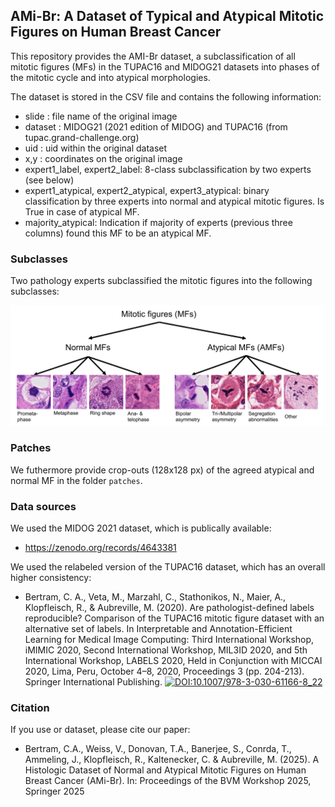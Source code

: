 ## AMi-Br: A Dataset of Typical and Atypical Mitotic Figures on Human Breast Cancer

This repository provides the AMI-Br dataset, a subclassification of all mitotic figures (MFs) in the TUPAC16 and MIDOG21 datasets into phases of the mitotic cycle and into atypical morphologies.

The dataset is stored in the CSV file and contains the following information:
- slide : file name of the original image
- dataset : MIDOG21 (2021 edition of MIDOG) and TUPAC16 (from tupac.grand-challenge.org)
- uid : uid within the original dataset
- x,y : coordinates on the original image
- expert1_label, expert2_label: 8-class subclassification by two experts (see below)
- expert1_atypical, expert2_atypical, expert3_atypical: binary classification by three experts into normal and atypical mitotic figures. Is True in case of atypical MF.
- majority_atypical: Indication if majority of experts (previous three columns) found this MF to be an atypical MF.

### Subclasses

Two pathology experts subclassified the mitotic figures into the following subclasses:

![Image showing all subclasses](./images/subclassification.jpg)

### Patches


We futhermore provide crop-outs (128x128 px) of the agreed atypical and normal MF in the folder `patches`.

### Data sources

We used the MIDOG 2021 dataset, which is publically available:
- https://zenodo.org/records/4643381

We used the relabeled version of the TUPAC16 dataset, which has an overall higher consistency:
- Bertram, C. A., Veta, M., Marzahl, C., Stathonikos, N., Maier, A., Klopfleisch, R., & Aubreville, M. (2020). Are pathologist-defined labels reproducible? Comparison of the TUPAC16 mitotic figure dataset with an alternative set of labels. In Interpretable and Annotation-Efficient Learning for Medical Image Computing: Third International Workshop, iMIMIC 2020, Second International Workshop, MIL3ID 2020, and 5th International Workshop, LABELS 2020, Held in Conjunction with MICCAI 2020, Lima, Peru, October 4–8, 2020, Proceedings 3 (pp. 204-213). Springer International Publishing. [![DOI:10.1007/978-3-030-61166-8_22](https://zenodo.org/badge/DOI/10.1007/978-3-030-61166-8_22.svg)](https://doi.org/10.1007/978-3-030-61166-8_22)

### Citation

If you use or dataset, please cite our paper:
- Bertram, C.A., Weiss, V., Donovan, T.A., Banerjee, S., Conrda, T., Ammeling, J., Klopfleisch, R., Kaltenecker, C. & Aubreville, M. (2025). A Histologic Dataset of Normal and Atypical Mitotic Figures on Human Breast Cancer (AMi-Br). In: Proceedings of the BVM Workshop 2025, Springer 2025

